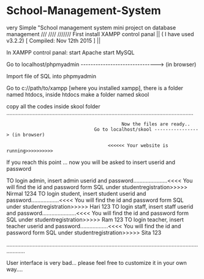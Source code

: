 # School-Management-System
very Simple "School management system mini project on database management 
///
////
///////
First install XAMPP control panal || ( I have used v3.2.2)  [ Compiled: Nov 12th 2015 ]  ||

In XAMPP control panal:
start Apache
start MySQL

Go to localhost/phpmyadmin -------------------------------> (in browser)

Import file of SQL into phpmyadmin

Go to c://path/to/xampp [where you installed xampp], there is a folder named htdocs, inside htdocs make a folder named skool

copy all the codes inside skool folder
.........................................................................................................................

                                              Now the files are ready..
                                    Go to localhost/skool ----------------> (in browser)

                                         <<<<<< Your website is running>>>>>>>>>>
                                         
If you reach this point ... now you will be asked to insert userid and password

TO login admin, insert admin userid and password......................<<<< You will find the id and password form SQL under studentregistration>>>>> Nirmal 1234
TO login student, insert student userid and password..................<<<< You will find the id and password form SQL under studentregistration>>>>> Hari 123
TO login staff, insert staff userid and password......................<<<< You will find the id and password form SQL under studentregistration>>>>> Ram 123
TO login teacher, insert teacher userid and password..................<<<< You will find the id and password form SQL under studentregistration>>>>> Sita 123

........................................................................................................................................

User interface is very bad... please feel free to customize it in your own way....








